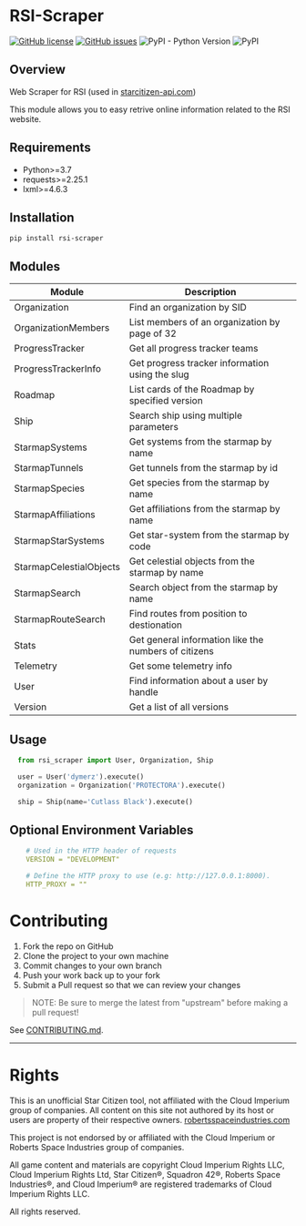 # RSI-Scraper
[![GitHub license](https://img.shields.io/github/license/Dymerz/RSI-Scraper)](https://github.com/Dymerz/RSI-Scraper/blob/develop/LICENSE) [![GitHub issues](https://img.shields.io/github/issues/Dymerz/RSI-Scraper)](https://github.com/Dymerz/RSI-Scraper/issues) ![PyPI - Python Version](https://img.shields.io/pypi/pyversions/rsi-scraper) ![PyPI](https://img.shields.io/pypi/v/rsi-scraper?label=version)

## Overview

Web Scraper for RSI (used in [starcitizen-api.com](https://starcitizen-api.com))

This module allows you to easy retrive online information related to the RSI website.

## Requirements
- Python>=3.7
- requests>=2.25.1
- lxml>=4.6.3

## Installation
    pip install rsi-scraper

## Modules
 Module                  | Description   |
|-------------------------|---------------|
| Organization  | Find an organization by SID |
| OrganizationMembers   | List members of an organization by page of 32 |
| ProgressTracker   | Get all progress tracker teams |
| ProgressTrackerInfo   | Get progress tracker information using the slug |
| Roadmap   | List cards of the Roadmap by specified version |
| Ship  | Search ship using multiple parameters  |
| StarmapSystems    | Get systems from the starmap by name |
| StarmapTunnels    | Get tunnels from the starmap by id |
| StarmapSpecies    | Get species from the starmap by name |
| StarmapAffiliations   | Get affiliations from the starmap by name |
| StarmapStarSystems    | Get star-system from the starmap by code |
| StarmapCelestialObjects   | Get celestial objects from the starmap by name |
| StarmapSearch | Search object from the starmap by name |
| StarmapRouteSearch   | Find routes from position to destionation |
| Stats | Get general information like the numbers of citizens |
| Telemetry | Get some telemetry info |
| User  | Find information about a user by handle |
| Version   | Get a list of all versions |

## Usage
```py
  from rsi_scraper import User, Organization, Ship

  user = User('dymerz').execute()
  organization = Organization('PROTECTORA').execute()

  ship = Ship(name='Cutlass Black').execute()
```

## Optional Environment Variables
```yaml
    # Used in the HTTP header of requests
    VERSION = "DEVELOPMENT"

    # Define the HTTP proxy to use (e.g: http://127.0.0.1:8000).
    HTTP_PROXY = ""
```

# Contributing

1. Fork the repo on GitHub
2. Clone the project to your own machine
3. Commit changes to your own branch
4. Push your work back up to your fork
5. Submit a Pull request so that we can review your changes

> NOTE: Be sure to merge the latest from "upstream" before making a pull request!

See [CONTRIBUTING.md](./CONTRIBUTING.md).

***
# Rights

 This is an unofficial Star Citizen tool, not affiliated with the Cloud Imperium group of companies. All content on this site not authored by its host or users are property of their respective owners. [robertsspaceindustries.com](https://robertsspaceindustries.com/)

 This project is not endorsed by or affiliated with the Cloud Imperium or Roberts Space Industries group of companies.

 All game content and materials are copyright Cloud Imperium Rights LLC, Cloud Imperium Rights Ltd, Star Citizen®, Squadron 42®, Roberts Space Industries®, and Cloud Imperium® are registered trademarks of Cloud Imperium Rights LLC.

 All rights reserved.
